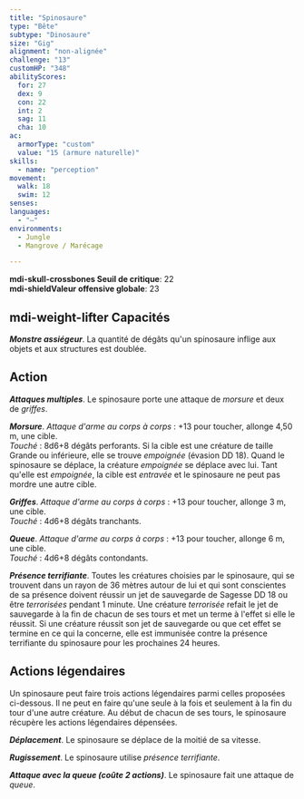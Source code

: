```yaml
---
title: "Spinosaure"
type: "Bête"
subtype: "Dinosaure"
size: "Gig"
alignment: "non-alignée"
challenge: "13"
customHP: "348"
abilityScores:
  for: 27
  dex: 9
  con: 22
  int: 2
  sag: 11
  cha: 10
ac:
  armorType: "custom"
  value: "15 (armure naturelle)"
skills:
  - name: "perception"
movement:
  walk: 18
  swim: 12
senses:
languages:
  - "—"
environments:
  - Jungle
  - Mangrove / Marécage

---
```

**<v-icon>mdi-skull-crossbones</v-icon> Seuil de critique**: 22           
**<v-icon>mdi-shield</v-icon>Valeur offensive globale**: 23      
## <v-icon>mdi-weight-lifter</v-icon> Capacités
_**Monstre assiégeur**_. La quantité de dégâts qu'un spinosaure inflige aux objets et aux structures est doublée.

## Action
_**Attaques multiples**_. Le spinosaure porte une attaque de _morsure_ et deux de _griffes_.

_**Morsure**_. _Attaque d'arme au corps à corps_ : +13 pour toucher, allonge 4,50 m, une cible.  
_Touché_ : 8d6+8 dégâts perforants. Si la cible est une créature de taille Grande ou inférieure, elle se trouve _empoignée_ (évasion DD 18). Quand le spinosaure se déplace, la créature _empoignée_ se déplace avec lui. Tant qu'elle est _empoignée_, la cible est _entravée_ et le spinosaure ne peut pas mordre une autre cible.

_**Griffes**_. _Attaque d'arme au corps à corps_ : +13 pour toucher, allonge 3 m, une cible.  
_Touché_ : 4d6+8 dégâts tranchants.

_**Queue**_. _Attaque d'arme au corps à corps_ : +13 pour toucher, allonge 6 m, une cible.  
_Touché_ : 4d6+8 dégâts contondants.

_**Présence terrifiante**_. Toutes les créatures choisies par le spinosaure, qui se trouvent dans un rayon de 36 mètres autour de lui et qui sont conscientes de sa présence doivent réussir un jet de sauvegarde de Sagesse DD 18 ou être _terrorisées_ pendant 1 minute. Une créature _terrorisée_ refait le jet de sauvegarde à la fin de chacun de ses tours et met un terme à l'effet si elle le réussit. Si une créature réussit son jet de sauvegarde ou que cet effet se termine en ce qui la concerne, elle est immunisée contre la présence terrifiante du spinosaure pour les prochaines 24 heures.

## Actions légendaires
Un spinosaure peut faire trois actions légendaires parmi celles proposées ci-dessous. Il ne peut en faire qu'une seule à la fois et seulement à la fin du tour d'une autre créature. Au début de chacun de ses tours, le spinosaure récupère les actions légendaires dépensées.

_**Déplacement**_. Le spinosaure se déplace de la moitié de sa vitesse.

_**Rugissement**_. Le spinosaure utilise _présence terrifiante_.

_**Attaque avec la queue (coûte 2 actions)**_. Le spinosaure fait une attaque de _queue_.
